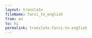 ```yaml
--- 
layout: translate 
fileName: farsi_to_english 
from: en
to: hi 
permalink: translate-farsi-to-english
---
```

